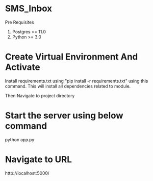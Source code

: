 # SMS_Inbox
Pre Requisites
1. Postgres >= 11.0
2. Python >= 3.0

# Create Virtual Environment And Activate
Install requirements.txt using "pip install -r requirements.txt" using this command. 
This will install all dependencies related to module. 

Then Navigate to project directory
# Start the server using below command
python app.py 

# Navigate to URL 
http://localhost:5000/